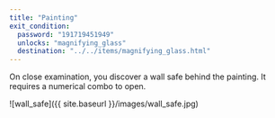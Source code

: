 ```yaml
---
title: "Painting"
exit_condition:
  password: "191719451949"
  unlocks: "magnifying_glass"
  destination: "../../items/magnifying_glass.html"
---
```


On close examination, you discover a wall safe behind the painting. It requires a numerical combo to open.

![wall_safe]({{ site.baseurl }}/images/wall_safe.jpg)